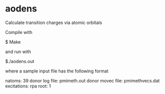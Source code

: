 aodens
======

Calculate transition charges via atomic orbitals


Compile with

$ Make

and run with 

$./aodens.out <file>

where a sample input file has the following format

natoms: 39
donor log file:     pmimeth.out
donor movec file:   pmimethvecs.dat
excitations: rpa
root: 1

